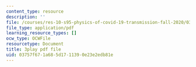 ```yaml
---
content_type: resource
description: ''
file: /courses/res-10-s95-physics-of-covid-19-transmission-fall-2020/03757f671a685d1711390e23e2edb81e_0VppWRGt0uk.pdf
file_type: application/pdf
learning_resource_types: []
ocw_type: OCWFile
resourcetype: Document
title: 3play pdf file
uid: 03757f67-1a68-5d17-1139-0e23e2edb81e
---
```

